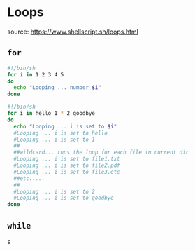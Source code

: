 # Loops

source: https://www.shellscript.sh/loops.html

## `for`

```sh
#!/bin/sh
for i in 1 2 3 4 5
do
  echo "Looping ... number $i"
done
```

```sh
#!/bin/sh
for i in hello 1 * 2 goodbye
do
  echo "Looping ... i is set to $i"
  #Looping ... i is set to hello
  #Looping ... i is set to 1
  ##
  ##wildcard... runs the loop for each file in current dir
  #Looping ... i is set to file1.txt  
  #Looping ... i is set to file2.pdf
  #Looping ... i is set to file3.etc
  ##etc.....
  ##
  #Looping ... i is set to 2
  #Looping ... i is set to goodbye
done
```

## `while`
s
